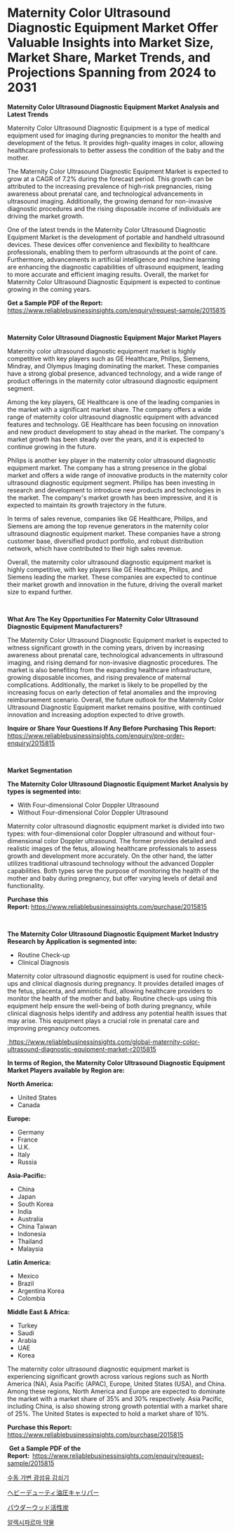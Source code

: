<p><h1>Maternity Color Ultrasound Diagnostic Equipment Market Offer Valuable Insights into Market Size, Market Share, Market Trends, and Projections Spanning from 2024 to 2031</h1></p><p><strong>Maternity Color Ultrasound Diagnostic Equipment Market Analysis and Latest Trends</strong></p>
<p><p>Maternity Color Ultrasound Diagnostic Equipment is a type of medical equipment used for imaging during pregnancies to monitor the health and development of the fetus. It provides high-quality images in color, allowing healthcare professionals to better assess the condition of the baby and the mother.</p><p>The Maternity Color Ultrasound Diagnostic Equipment Market is expected to grow at a CAGR of 7.2% during the forecast period. This growth can be attributed to the increasing prevalence of high-risk pregnancies, rising awareness about prenatal care, and technological advancements in ultrasound imaging. Additionally, the growing demand for non-invasive diagnostic procedures and the rising disposable income of individuals are driving the market growth.</p><p>One of the latest trends in the Maternity Color Ultrasound Diagnostic Equipment Market is the development of portable and handheld ultrasound devices. These devices offer convenience and flexibility to healthcare professionals, enabling them to perform ultrasounds at the point of care. Furthermore, advancements in artificial intelligence and machine learning are enhancing the diagnostic capabilities of ultrasound equipment, leading to more accurate and efficient imaging results. Overall, the market for Maternity Color Ultrasound Diagnostic Equipment is expected to continue growing in the coming years.</p></p>
<p><strong>Get a Sample PDF of the Report:&nbsp;</strong> <a href="https://www.reliablebusinessinsights.com/enquiry/request-sample/2015815">https://www.reliablebusinessinsights.com/enquiry/request-sample/2015815</a></p>
<p>&nbsp;</p>
<p><strong>Maternity Color Ultrasound Diagnostic Equipment Major Market Players</strong></p>
<p><p>Maternity color ultrasound diagnostic equipment market is highly competitive with key players such as GE Healthcare, Philips, Siemens, Mindray, and Olympus Imaging dominating the market. These companies have a strong global presence, advanced technology, and a wide range of product offerings in the maternity color ultrasound diagnostic equipment segment.</p><p>Among the key players, GE Healthcare is one of the leading companies in the market with a significant market share. The company offers a wide range of maternity color ultrasound diagnostic equipment with advanced features and technology. GE Healthcare has been focusing on innovation and new product development to stay ahead in the market. The company's market growth has been steady over the years, and it is expected to continue growing in the future.</p><p>Philips is another key player in the maternity color ultrasound diagnostic equipment market. The company has a strong presence in the global market and offers a wide range of innovative products in the maternity color ultrasound diagnostic equipment segment. Philips has been investing in research and development to introduce new products and technologies in the market. The company's market growth has been impressive, and it is expected to maintain its growth trajectory in the future.</p><p>In terms of sales revenue, companies like GE Healthcare, Philips, and Siemens are among the top revenue generators in the maternity color ultrasound diagnostic equipment market. These companies have a strong customer base, diversified product portfolio, and robust distribution network, which have contributed to their high sales revenue.</p><p>Overall, the maternity color ultrasound diagnostic equipment market is highly competitive, with key players like GE Healthcare, Philips, and Siemens leading the market. These companies are expected to continue their market growth and innovation in the future, driving the overall market size to expand further.</p></p>
<p>&nbsp;</p>
<p><strong>What Are The Key Opportunities For Maternity Color Ultrasound Diagnostic Equipment Manufacturers?</strong></p>
<p><p>The Maternity Color Ultrasound Diagnostic Equipment market is expected to witness significant growth in the coming years, driven by increasing awareness about prenatal care, technological advancements in ultrasound imaging, and rising demand for non-invasive diagnostic procedures. The market is also benefiting from the expanding healthcare infrastructure, growing disposable incomes, and rising prevalence of maternal complications. Additionally, the market is likely to be propelled by the increasing focus on early detection of fetal anomalies and the improving reimbursement scenario. Overall, the future outlook for the Maternity Color Ultrasound Diagnostic Equipment market remains positive, with continued innovation and increasing adoption expected to drive growth.</p></p>
<p><strong>Inquire or Share Your Questions If Any Before Purchasing This Report:</strong> <a href="https://www.reliablebusinessinsights.com/enquiry/pre-order-enquiry/2015815">https://www.reliablebusinessinsights.com/enquiry/pre-order-enquiry/2015815</a></p>
<p>&nbsp;</p>
<p><strong>Market Segmentation</strong></p>
<p><strong>The Maternity Color Ultrasound Diagnostic Equipment Market Analysis by types is segmented into:</strong></p>
<p><ul><li>With Four-dimensional Color Doppler Ultrasound</li><li>Without Four-dimensional Color Doppler Ultrasound</li></ul></p>
<p><p>Maternity color ultrasound diagnostic equipment market is divided into two types: with four-dimensional color Doppler ultrasound and without four-dimensional color Doppler ultrasound. The former provides detailed and realistic images of the fetus, allowing healthcare professionals to assess growth and development more accurately. On the other hand, the latter utilizes traditional ultrasound technology without the advanced Doppler capabilities. Both types serve the purpose of monitoring the health of the mother and baby during pregnancy, but offer varying levels of detail and functionality.</p></p>
<p><strong>Purchase this Report:&nbsp;</strong><a href="https://www.reliablebusinessinsights.com/purchase/2015815">https://www.reliablebusinessinsights.com/purchase/2015815</a></p>
<p>&nbsp;</p>
<p><strong>The Maternity Color Ultrasound Diagnostic Equipment Market Industry Research by Application is segmented into:</strong></p>
<p><ul><li>Routine Check-up</li><li>Clinical Diagnosis</li></ul></p>
<p><p>Maternity color ultrasound diagnostic equipment is used for routine check-ups and clinical diagnosis during pregnancy. It provides detailed images of the fetus, placenta, and amniotic fluid, allowing healthcare providers to monitor the health of the mother and baby. Routine check-ups using this equipment help ensure the well-being of both during pregnancy, while clinical diagnosis helps identify and address any potential health issues that may arise. This equipment plays a crucial role in prenatal care and improving pregnancy outcomes.</p></p>
<p><a href="https://www.reliablebusinessinsights.com/global-maternity-color-ultrasound-diagnostic-equipment-market-r2015815">&nbsp;https://www.reliablebusinessinsights.com/global-maternity-color-ultrasound-diagnostic-equipment-market-r2015815</a></p>
<p><strong>In terms of Region, the Maternity Color Ultrasound Diagnostic Equipment Market Players available by Region are:</strong></p>
<p>
    <p> <strong> North America: </strong>
        <ul>
            <li>United States</li>
            <li>Canada</li>
        </ul>
        </p> 
    <p> <strong> Europe: </strong>
        <ul>
            <li>Germany</li>
            <li>France</li>
            <li>U.K.</li>
            <li>Italy</li>
            <li>Russia</li>
        </ul>
        </p> 
    <p> <strong> Asia-Pacific: </strong>
        <ul>
            <li>China</li>
            <li>Japan</li>
            <li>South Korea</li>
            <li>India</li>
            <li>Australia</li>
            <li>China Taiwan</li>
            <li>Indonesia</li>
            <li>Thailand</li>
            <li>Malaysia</li>
        </ul>
        </p> 
    <p> <strong> Latin America: </strong>
        <ul>
            <li>Mexico</li>
            <li>Brazil</li>
            <li>Argentina Korea</li>
            <li>Colombia</li>
        </ul>
        </p> 
    <p> <strong> Middle East & Africa: </strong>
        <ul>
            <li>Turkey</li>
            <li>Saudi</li>
            <li>Arabia</li>
            <li>UAE</li>
            <li>Korea</li>
        </ul>
    </p>
    </p>
<p><p>The maternity color ultrasound diagnostic equipment market is experiencing significant growth across various regions such as North America (NA), Asia Pacific (APAC), Europe, United States (USA), and China. Among these regions, North America and Europe are expected to dominate the market with a market share of 35% and 30% respectively. Asia Pacific, including China, is also showing strong growth potential with a market share of 25%. The United States is expected to hold a market share of 10%.</p></p>
<p><strong>Purchase this Report: </strong><a href="https://www.reliablebusinessinsights.com/purchase/2015815">https://www.reliablebusinessinsights.com/purchase/2015815</a></p>
<p>&nbsp;<strong>Get a Sample PDF of the Report:&nbsp;&nbsp;</strong><a href="https://www.reliablebusinessinsights.com/enquiry/request-sample/2015815">https://www.reliablebusinessinsights.com/enquiry/request-sample/2015815</a></p>
<p><strong></strong></p>
<p><p><a href="https://medium.com/@rahiboni7_88509/%EA%B8%80%EB%A1%9C%EB%B2%8C-%EC%88%98%EB%8F%99-%EA%B0%80%EB%B3%80-%EA%B4%91%EC%84%AC%EC%9C%A0-%EA%B0%90%EC%87%A0%EA%B8%B0-%EC%8B%9C%EC%9E%A5-%EB%B6%80%EB%AC%B8-%EC%9C%A0%ED%98%95-%EC%9D%91%EC%9A%A9-%ED%94%84%EB%A1%9C%EA%B7%B8%EB%9E%A8-%EC%8B%9C%EC%9E%A5-%ED%94%8C%EB%A0%88%EC%9D%B4%EC%96%B4-%EC%A0%84%EB%9E%B5-%EC%A7%80%EC%97%AD%EB%B3%84-%EC%84%B1%EC%9E%A5-%EC%9D%B8%EC%82%AC%EC%9D%B4%ED%8A%B8-%EB%B0%8F-%EB%AF%B8%EB%9E%98-%EC%A0%84%EB%A7%9D-2024-2031-9a65bb193e1f">수동 가변 광섬유 감쇠기</a></p><p><a href="https://medium.com/@sramseychery20/%E9%87%8D%E3%81%84%E8%B2%A0%E8%8D%B7%E7%94%A8%E6%B2%B9%E5%9C%A7%E3%82%AD%E3%83%A3%E3%83%AA%E3%83%91%E3%83%BC%E5%B8%82%E5%A0%B4%E3%81%B8%E3%81%AE%E6%B7%B1%E3%81%84%E6%8E%98%E3%82%8A%E4%B8%8B%E3%81%92-%E3%81%9D%E3%81%AE%E3%83%88%E3%83%AC%E3%83%B3%E3%83%89-%E5%B8%82%E5%A0%B4%E3%82%BB%E3%82%B0%E3%83%A1%E3%83%B3%E3%83%86%E3%83%BC%E3%82%B7%E3%83%A7%E3%83%B3-%E7%AB%B6%E4%BA%89%E5%88%86%E6%9E%90-68dc71ba06d0">ヘビーデューティ油圧キャリパー</a></p><p><a href="https://medium.com/@kelsitorphy644/%E6%AC%A1%E3%81%AE%E6%96%87%E7%AB%A0%E3%82%92%E6%97%A5%E6%9C%AC%E8%AA%9E%E3%81%AB%E7%BF%BB%E8%A8%B3%E3%81%99%E3%82%8B-%E8%A3%BD%E5%93%81%E3%82%BF%E3%82%A4%E3%83%97-%E3%82%A2%E3%83%97%E3%83%AA%E3%82%B1%E3%83%BC%E3%82%B7%E3%83%A7%E3%83%B3-%E5%9C%B0%E5%9F%9F%E5%88%A5%E3%81%AE%E4%B8%96%E7%95%8C%E3%81%AE%E6%9C%A8%E6%9D%90%E7%B2%89%E6%9C%AB%E6%B4%BB%E6%80%A7%E7%82%AD%E5%B8%82%E5%A0%B4%E8%A6%8F%E6%A8%A1%E3%81%A8%E3%82%B7%E3%82%A7%E3%82%A2%E5%88%86%E6%9E%90-%E4%BA%88%E6%B8%AC-2024%E5%B9%B4-2031%E5%B9%B4-b53c9093eb4d">パウダーウッド活性炭</a></p><p><a href="https://medium.com/@kellylyncyh543964/%EC%95%BD%EC%8B%A0%EC%8B%9C%EC%9E%A5-%EC%A0%84%EB%A7%9D-%EC%8B%9C%EC%9E%A5-%EB%8F%99%ED%96%A5-%EB%B0%8F-%EC%98%81%ED%96%A5-%EB%B6%84%EC%84%9D-2024-2031-4f9144368145">알렉시파르마 약물</a></p></p>